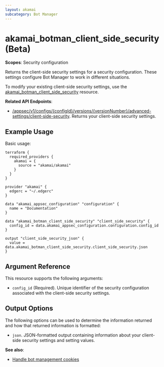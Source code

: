 ```yaml
---
layout: akamai
subcategory: Bot Manager
---
```


# akamai_botman_client_side_security (Beta)

**Scopes**: Security configuration

Returns the client-side security settings for a security configuration. These settings configure Bot Manager to work in different situations.

To modify your existing client-side security settings, use the [akamai_botman_client_side_security](../resources/akamai_botman_client_side_security) resource.

**Related API Endpoints**:

- [/appsec/v1/configs/{configId}/versions/{versionNumber}/advanced-settings/client-side-security](https://techdocs.akamai.com/bot-manager/reference/get-client-side-security). Returns your client-side security settings.

## Example Usage

Basic usage:

```
terraform {
  required_providers {
    akamai = {
      source = "akamai/akamai"
    }
  }
}

provider "akamai" {
  edgerc = "~/.edgerc"
}

data "akamai_appsec_configuration" "configuration" {
  name = "Documentation"
}

data "akamai_botman_client_side_security" "client_side_security" {
  config_id = data.akamai_appsec_configuration.configuration.config_id
}

output "client_side_security_json" {
  value = data.akamai_botman_client_side_security.client_side_security.json
}
```

## Argument Reference

This resource supports the following arguments:

- `config_id` (Required). Unique identifier of the security configuration associated with the client-side security settings.

## Output Options

The following options can be used to determine the information returned and how that returned information is formatted:

- `json`. JSON-formatted output containing information about your client-side security settings and setting values.

**See also**:

- [Handle bot management cookies](https://techdocs.akamai.com/bot-manager/docs/handle-bot-mgmt-cookies)

